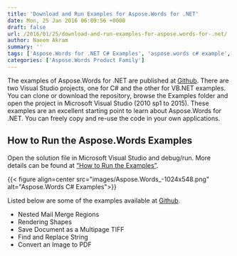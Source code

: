 ```yaml
---
title: 'Download and Run Examples for Aspose.Words for .NET'
date: Mon, 25 Jan 2016 06:09:56 +0000
draft: false
url: /2016/01/25/download-and-run-examples-for-aspose.words-for-.net/
author: Naeem Akram
summary: ''
tags: ['Aspose.Words for .NET C# Examples', 'aspose.words c# example', 'download and run Aspose.Words examples', 'download aspose.words csharp examples']
categories: ['Aspose.Words Product Family']
---
```


The examples of Aspose.Words for .NET are published at [Github][1]. There are two Visual Studio projects, one for C# and the other for VB.NET examples. You can clone or download the repository, browse the Examples folder and open the project in Microsoft Visual Studio (2010 sp1 to 2015). These examples are an excellent starting point to learn about Aspose.Words for .NET. You can freely copy and re-use the code in your own applications.

## How to Run the Aspose.Words Examples

Open the solution file in Microsoft Visual Studio and debug/run. More details can be found at [“How to Run the Examples”][2].



{{< figure align=center src="images/Aspose.Words_-1024x548.png" alt="Aspose.Words C# Examples">}}


Listed below are some of the examples available at [Github][3].

*   Nested Mail Merge Regions
*   Rendering Shapes
*   Save Document as a Multipage TIFF
*   Find and Replace String
*   Convert an Image to PDF




[1]: https://github.com/aspose-words/Aspose.Words-for-.NET
[2]: http://docs.aspose.com/display/wordsnet/How+to+Run+the+Examples
[3]: https://github.com/aspose-words/Aspose.Words-for-.NET




